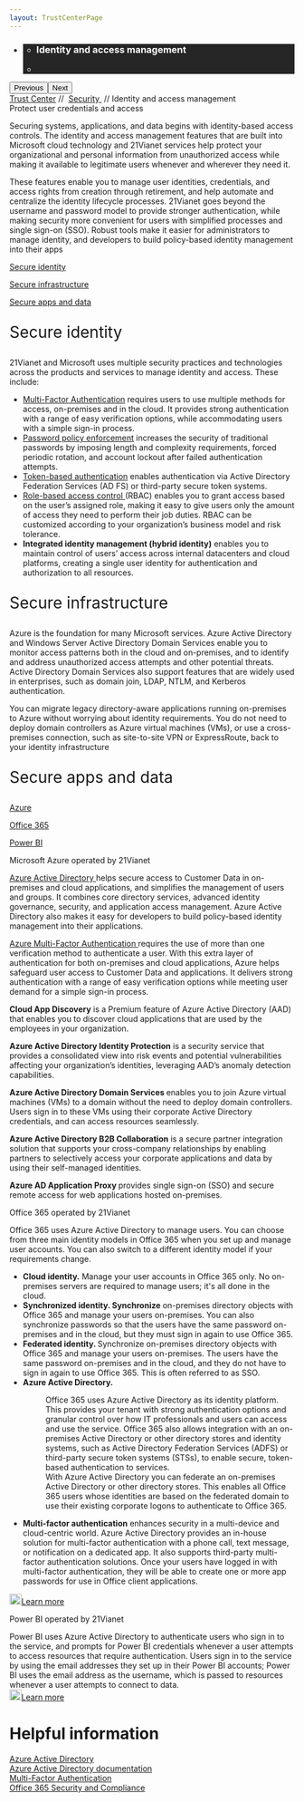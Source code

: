```yaml
---
layout: TrustCenterPage
---
```

<div class="row-fluid">
   <div class="span">
      <div>
         <div id="HeroWrapper" data-cols="1" data-view1="1" data-view2="1" data-view3="1" data-view4="1" class="row-fluid wider hero grid-container">
            <div class="span bp0-col-1-1 bp1-col-1-1 bp2-col-1-1 bp3-col-1-1">
               <div bi:type="slideshow" class="slideshow slideshow-hero hero" xmlns:bi="urn:schemas-microsoft-com:mscom:bi">
                  <ul bi:type="list" class="slides">
                     <li id="slide-1" bi:index="0" selectBi="">
                        <div class="heroitem light-foreground" bi:type="heroitem">
                           <div class="media" bi:parenttitle="t1">
                              <a href="" bi:track="False" bi:titleflag="t1" bi:index="0">
                                 <div data-picture="" data-alt="You are in control of your data" data-disable-swap-below="">
                                    <div data-src="https://c.s-microsoft.com/en-us/CMSImages/MS_TrustCenter_Privacy_Header.jpg?version=dc9c5b9b-c334-7922-892a-15c2cd65053d"></div>
                                    <noscript></noscript>
                                 </div>
                              </a>
                           </div>
                           <div class="text" bi:type="cta">
                              <div class="text-container">
                                 <div class="box" style="background: rgba(0,0,0,.85); color: #FFFFFF;">
                                    <ul bi:type="list" class="headerCaption subpageHeaderCaption">
                                       <li class="box-title">
                                          <h3 class="box-title" bi:type="title" bi:title="t1" style="color: #FFFFFF;">Identity and access management</h3>
                                       </li>
                                       <li class="box-actions box-description"><a target="_self" class="mscom-link" href=""></a></li>
                                    </ul>
                                 </div>
                              </div>
                           </div>
                        </div>
                     </li>
                  </ul>
                  <div class="navigation international" bi:track="false">
                     <div class="grid-container settop" data-title-text="Go To Slide "></div>
                  </div>
                  <div class="prev-next" bi:track="false"><button class="prev"><span class="icon-left" aria-hidden="true"></span><span class="screen-reader-text">Previous</span></button><button class="next"><span class="icon-right" aria-hidden="true"></span><span class="screen-reader-text">Next</span></button></div>
                  <div id="play-pause" class="play-pause" style="display:none">
                     <div class="pause"><button id="pauseButton" class="pause_button"><span class="icon-pause" aria-hidden="true"></span><span class="screen-reader-text">Pause</span></button></div>
                     <div class="play"><button id="playButton" class="play_button"><span class="icon-play" aria-hidden="true"></span><span class="screen-reader-text">Play</span></button></div>
                  </div>
               </div>
            </div>
         </div>
         <div id="BreadcrumbWrapper" data-cols="1" data-view1="1" data-view2="1" data-view3="1" data-view4="1" class="row-fluid grid-container mscom-grid-container breadcrumbs">
            <div class="span bp0-col-1-1 bp1-col-1-1 bp2-col-1-1 bp3-col-1-1"><a target="_self" class="mscom-link" href="../default.html">Trust Center</a> // 
               <a target="_self" class="mscom-link" href="../security/default.html">Security </a> // Identity and access management
            </div>
         </div>
         <div id="ContentWrapper" data-cols="2" data-view1="1" data-view2="2" data-view3="2" data-view4="2" class="row-fluid subpageBody">
            <div class="span bp0-col-1-1 bp2-col-2-1 bp3-col-2-1 bp1-col-2-2">
               <label>Protect user credentials and access</label>
               <p>Securing systems, applications, and data begins with identity-based access controls. The identity and access management features that are built into Microsoft cloud technology and 21Vianet services help protect your organizational and personal information from unauthorized access while making it available to legitimate users whenever and wherever they need it.</p>
               <p>These features enable you to manage user identities, credentials, and access rights from creation through retirement, and help automate and centralize the identity lifecycle processes. 21Vianet goes beyond the username and password model to provide stronger authentication, while making security more convenient for users with simplified processes and single sign-on (SSO). Robust tools make it easier for administrators to manage identity, and developers to build policy-based identity management into their apps </p>
               <p><a target="_self" class="mscom-link" href="#identity_Secure">Secure identity</a></p>
               <p><a target="_self" class="mscom-link" href="#infrastructure_Secure">Secure infrastructure</a></p>
               <p><a target="_self" class="mscom-link" href="#apps_and_data_Secure">Secure apps and data</a></p>
               <p style="font-size:28px" id="identity_Secure">Secure identity</p>
               <p>21Vianet and Microsoft uses multiple security practices and technologies across the products and services to manage identity and access. These include: </p>
               <ul style="list-style-type:disc">
                  <li><a href="https://www.azure.cn/home/features/multi-factor-authentication/">Multi-Factor Authentication</a> requires users to use multiple methods for access, on-premises and in the cloud. It provides strong authentication with a range of easy verification options, while accommodating users with a simple sign-in process.</li>
                  <li><a href="https://www.azure.cn/documentation/articles/active-directory-passwords-learn-more">Password policy enforcement</a> increases the security of traditional passwords by imposing length and complexity requirements, forced periodic rotation, and account lockout after failed authentication attempts.</li>
                  <li><a href="https://www.azure.cn/documentation/articles/active-directory-authentication-scenarios/">Token-based authentication</a> enables authentication via Active Directory Federation Services (AD FS) or third-party secure token systems.</li>
                  <li><a href="https://www.azure.cn/documentation/articles/role-based-access-built-in-roles/">Role-based access control </a>(RBAC) enables you to grant access based on the user’s assigned role, making it easy to give users only the amount of access they need to perform their job duties. RBAC can be customized according to your organization’s business model and risk tolerance. </li>
                  <li><strong>Integrated identity management (hybrid identity)</strong> enables you to maintain control of users’ access across internal datacenters and cloud platforms, creating a single user identity for authentication and authorization to all resources.</li>
               </ul>
               <p style="font-size:28px" id="infrastructure_Secure">Secure infrastructure</p>
               <p>Azure is the foundation for many Microsoft services. Azure Active Directory and Windows Server Active Directory Domain Services enable you to monitor access patterns both in the cloud and on-premises, and to identify and address unauthorized access attempts and other potential threats. Active Directory Domain Services also support features that are widely used in enterprises, such as domain join, LDAP, NTLM, and Kerberos authentication.</p>
               <p>You can migrate legacy directory-aware applications running on-premises to Azure without worrying about identity requirements. You do not need to deploy domain controllers as Azure virtual machines (VMs), or use a cross-premises connection, such as site-to-site VPN or ExpressRoute, back to your identity infrastructure</p>
               <p style="font-size:28px" id="apps_and_data_Secure">Secure apps and data</p>
               <p><a target="_self" class="mscom-link" href="#Azure_Secure">Azure</a></p>
               <p><a target="_self" class="mscom-link" href="#Office_365_Secure">Office 365</a></p>
               <p><a target="_self" class="mscom-link" href="#Power_BI_Secure">Power BI</a></p>
<label id="Azure_Secure">Microsoft Azure operated by 21Vianet </label>
               <p><a href="https://www.azure.cn/home/features/identity/">Azure Active Directory </a>helps secure access to Customer Data in on-premises and cloud applications, and simplifies the management of users and groups. It combines core directory services, advanced identity governance, security, and application access management. Azure Active Directory also makes it easy for developers to build policy-based identity management into their applications.</p>
               <p><a href="https://www.azure.cn/home/features/multi-factor-authentication/">Azure Multi-Factor Authentication </a>requires the use of more than one verification method to authenticate a user. With this extra layer of authentication for both on-premises and cloud applications, Azure helps safeguard user access to Customer Data and applications. It delivers strong authentication with a range of easy verification options while meeting user demand for a simple sign-in process. </p>
               <p><strong>Cloud App Discovery</strong> is a Premium feature of Azure Active Directory (AAD) that enables you to discover cloud applications that are used by the employees in your organization.</p>
               <p><strong>Azure Active Directory Identity Protection</strong> is a security service that provides a consolidated view into risk events and potential vulnerabilities affecting your organization’s identities, leveraging AAD’s anomaly detection capabilities.</p>
               <p><strong>Azure Active Directory Domain Services </strong>enables you to join Azure virtual machines (VMs) to a domain without the need to deploy domain controllers. Users sign in to these VMs using their corporate Active Directory credentials, and can access resources seamlessly.</p>
               <p><strong>Azure Active Directory B2B Collaboration</strong> is a secure partner integration solution that supports your cross-company relationships by enabling partners to selectively access your corporate applications and data by using their self-managed identities.</p>
               <p><strong>Azure AD Application Proxy </strong>provides single sign-on (SSO) and secure remote access for web applications hosted on-premises.</p>
               <label id="Office_365_Secure">Office 365 operated by 21Vianet </label>
               <p>Office 365 uses Azure Active Directory to manage users. You can choose from three main identity models in Office 365 when you set up and manage user accounts. You can also switch to a different identity model if your requirements change.</p>
               <ul style="list-style-type:disc">
                  <li><strong>Cloud identity.</strong> Manage your user accounts in Office 365 only. No on-premises servers are required to manage users; it's all done in the cloud.</li>
                  <li><strong>Synchronized identity. Synchronize</strong> on-premises directory objects with Office 365 and manage your users on-premises. You can also synchronize passwords so that the users have the same password on-premises and in the cloud, but they must sign in again to use Office 365.</li>
                  <li><strong>Federated identity. </strong>Synchronize on-premises directory objects with Office 365 and manage your users on-premises. The users have the same password on-premises and in the cloud, and they do not have to sign in again to use Office 365. This is often referred to as SSO.</li>
                  <li><strong>Azure Active Directory.</strong>
                  <dl style="list-style-type:disc">
                     <dd>Office 365 uses Azure Active Directory as its identity platform. This provides your tenant with strong authentication options and granular control over how IT professionals and users can access and use the service. Office 365 also allows integration with an on-premises Active Directory or other directory stores and identity systems, such as Active Directory Federation Services (ADFS) or third-party secure token systems (STSs), to enable secure, token-based authentication to services. </dd>
                     <dd>With Azure Active Directory you can federate an on-premises Active Directory or other directory stores. This enables all Office 365 users whose identities are based on the federated domain to use their existing corporate logons to authenticate to Office 365. </dd>
                  </dl>
                  </li>
                  <li><strong>Multi-factor authentication</strong> enhances security in a multi-device and cloud-centric world. Azure Active Directory provides an in-house solution for multi-factor authentication with a phone call, text message, or notification on a dedicated app. It also supports third-party multi-factor authentication solutions. Once your users have logged in with multi-factor authentication, they will be able to create one or more app passwords for use in Office client applications.</li>
               </ul>
               <p><a target="_self" class="mscom-link withArrow" href="../security/office365security.html"><img src="https://c.s-microsoft.com/en-us/CMSImages/Arrow-nobg.png?version=4af37876-de78-d419-6f89-7890a74d4158" width="21" height="19">Learn more</a></p>
               <label id="Power_BI_Secure">Power BI operated by 21Vianet</label>
               <p>Power BI uses Azure Active Directory to authenticate users who sign in to the service, and prompts for Power BI credentials whenever a user attempts to access resources that require authentication. Users sign in to the service by using the email addresses they set up in their Power BI accounts; Power BI uses the email address as the username, which is passed to resources whenever a user attempts to connect to data.
               <br/><a target="_self" class="mscom-link withArrow" href="../security/powerbi-security.html"><img src="https://c.s-microsoft.com/en-us/CMSImages/Arrow-nobg.png?version=4af37876-de78-d419-6f89-7890a74d4158" width="21" height="19">Learn more</a></p>
              </div> 
            <div class="span bp0-col-1-1 bp2-col-2-1 bp3-col-2-1 bp1-col-2-2 bp0-clear bp1-clear">
               <div id="SideBarWrapper" data-cols="1" data-view1="1" data-view2="1" data-view3="1" data-view4="1" class="row-fluid">
                  <div id="HelpfulInformation" class="span bp0-col-1-1 bp1-col-1-1 bp2-col-1-1 bp3-col-1-1">
                     <h1>Helpful information</h1>
                     <label><a target="_self" class="mscom-link" href="https://www.azure.cn/home/features/identity/">Azure Active Directory</a></label><br/>
                     <label><a target="_self" class="mscom-link" href="https://www.azure.cn/documentation/services/identity/">Azure Active Directory documentation</a></label><br/>
                     <label><a target="_self" class="mscom-link" href="https://www.azure.cn/home/features/multi-factor-authentication/">Multi-Factor Authentication</a></label><br/>
                     <label><a target="_self" class="mscom-link" href="../../file/Office-365-Security-and-Compliance-CN.pdf">Office 365 Security and Compliance </a></label><br/>
                  </div>
               </div>
            </div>
         </div>
      </div>
   </div>
</div>
<div class="row-fluid" data-view4="1" data-view3="1" data-view2="1" data-view1="1" data-cols="1">
   <div class="span bp0-col-1-1 bp1-col-1-1 bp2-col-1-1 bp3-col-1-1"></div>
</div>
